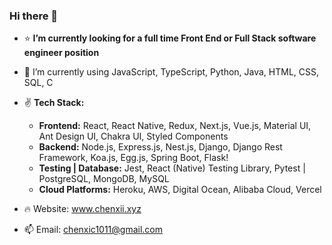 ### Hi there 🚀

- ⭐️  **I’m currently looking for a full time Front End or Full Stack software engineer position**
- 🍄  I’m currently using JavaScript, TypeScript, Python, Java, HTML, CSS, SQL, C

- ✌️ **Tech Stack:**
  - **Frontend:** React, React Native, Redux, Next.js, Vue.js, Material UI, Ant Design UI, Chakra UI, Styled Components
  - **Backend:** Node.js, Express.js, Nest.js, Django, Django Rest Framework, Koa.js, Egg.js, Spring Boot, Flask!
  - **Testing | Database:** Jest, React (Native) Testing Library, Pytest | PostgreSQL, MongoDB, MySQL
  - **Cloud Platforms:** Heroku, AWS, Digital Ocean, Alibaba Cloud, Vercel
- 🔥  Website: www.chenxii.xyz
- 📫  Email: chenxic1011@gmail.com
